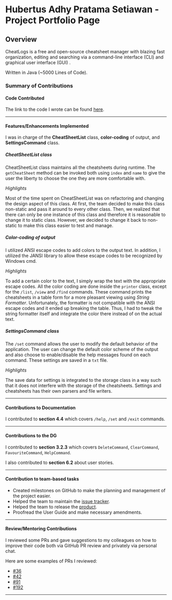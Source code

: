 # Hubertus Adhy Pratama Setiawan - Project Portfolio Page

## Overview
CheatLogs is a free and open-source cheatsheet manager with blazing fast organization, editing and searching via a command-line interface (CLI) and graphical user interface (GUI) . 

Written in Java (~5000 Lines of Code).

### Summary of Contributions
#### Code Contributed

The link to the code I wrote can be found [here](https://nus-cs2113-ay2021s1.github.io/tp-dashboard/#breakdown=true&search=adhy-p&sort=groupTitle&sortWithin=title&since=2020-09-27&timeframe=commit&mergegroup=&groupSelect=groupByRepos&checkedFileTypes=docs~functional-code~test-code~other&tabOpen=true&tabType=authorship&tabAuthor=adhy-p&tabRepo=AY2021S1-CS2113T-W11-3%2Ftp%5Bmaster%5D&authorshipIsMergeGroup=false&authorshipFileTypes=docs~functional-code~test-code~other).

---
#### Features/Enhancements Implemented
I was in charge of the **CheatSheetList** class, **color-coding** of output, and **SettingsCommand** class.
##### CheatSheetList class
CheatSheetList class maintains all the cheatsheets during runtime. The `getCheatSheet` method can be invoked both using `index` and `name` to give the user the liberty to choose the one they are more comfortable with. 

*Highlights*

Most of the time spent on CheatSheetList was on refactoring and changing the design aspect of this class. At first, the team decided to make this class non-static and pass it around to every other class. Then, we realized that there can only be one instance of this class and therefore it is reasonable to change it to static class. However, we decided to change it back to non-static to make this class easier to test and manage.
##### Color-coding of output
I utilized ANSI escape codes to add colors to the output text. In addition, I utilized the JANSI library to allow these escape codes to be recognized by Windows cmd.

*Highlights*

To add a certain color to the text, I simply wrap the text with the appropriate escape codes. All the color coding are done inside the `printer` class, except for the `/list`, `/view` and `/find` commands. These command prints the cheatsheets in a table form for a more pleasant viewing using *String Formatter*. Unfortunately, the formatter is not compatible with the ANSI escape codes and it ended up breaking the table. Thus, I had to tweak the string formatter itself and integrate the color there instead of on the actual text.

##### SettingsCommand class 
The `/set` command allows the user to modify the default behavior of the application. The user can change the default color scheme of the output and also choose to enable/disable the help messages found on each command. These settings are saved in a `txt` file. 

*Highlights*

The save data for settings is integrated to the storage class in a way such that it does not interfere with the storage of the cheatsheets. Settings and cheatsheets has their own parsers and file writers. 

---
#### Contributions to Documentation
I contributed to **section 4.4** which covers `/help`, `/set` and `/exit` commands.

---
#### Contributions to the DG
I contributed to **section 3.2.3** which covers `DeleteCommand`, `ClearCommand`, `FavouriteCommand`, `HelpCommand`. 

I also contributed to **section 6.2** about user stories. 

---
#### Contribution to team-based tasks
- Created milestones on GitHub to make the planning and management of the project easier.
- Helped the team to maintain the [issue tracker](https://github.com/AY2021S1-CS2113T-W11-3/tp/issues?q=is%3Aissue+author%3Aadhy-p+).
- Helped the team to release the [product](https://github.com/AY2021S1-CS2113T-W11-3/tp/releases/tag/v2.0).
- Proofread the User Guide and make necessary amendments.

---
#### Review/Mentoring Contributions
I reviewed some PRs and gave suggestions to my colleagues on how to improve their code both via GitHub PR review and privately via personal chat.

Here are some examples of PRs I reviewed:
- [#36](https://github.com/AY2021S1-CS2113T-W11-3/tp/pull/36)
- [#42](https://github.com/AY2021S1-CS2113T-W11-3/tp/pull/42)
- [#91](https://github.com/AY2021S1-CS2113T-W11-3/tp/pull/91)
- [#192](https://github.com/AY2021S1-CS2113T-W11-3/tp/pull/192)
---
